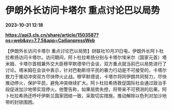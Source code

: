# 伊朗外长访问卡塔尔 重点讨论巴以局势

**2023-10-31 12:18**

**https://api3.cls.cn/share/article/1503587?os=web&sv=7.7.5&app=CailianpressWeb**

【伊朗外长访问卡塔尔 重点讨论巴以局势】财联社10月31日电，伊朗外长阿卜杜拉希扬访问卡塔尔。访问期间，阿卜杜拉希扬分别与卡塔尔埃米尔（国家元首）塔米姆、卡塔尔首相兼外交大臣穆罕默德举行会谈，双方重点就当前巴以局势进行了讨论。塔米姆在会谈中表示，针对巴勒斯坦平民的暴力行动是不可接受的，卡塔尔致力于推动冲突双方尽快停火止战。穆罕默德说，卡塔尔将同伊朗共同努力，尽快推动停火，保护平民，避免冲突继续扩大。阿卜杜拉希扬敦促国际社会通过政治手段促进加沙地带实现停火。他警告称，如果局势失控，将带来不可预测的后果。阿卜杜拉希扬还呼吁伊斯兰国家团结一致，采取切实措施，推动解除以色列对加沙地带的封锁围困。